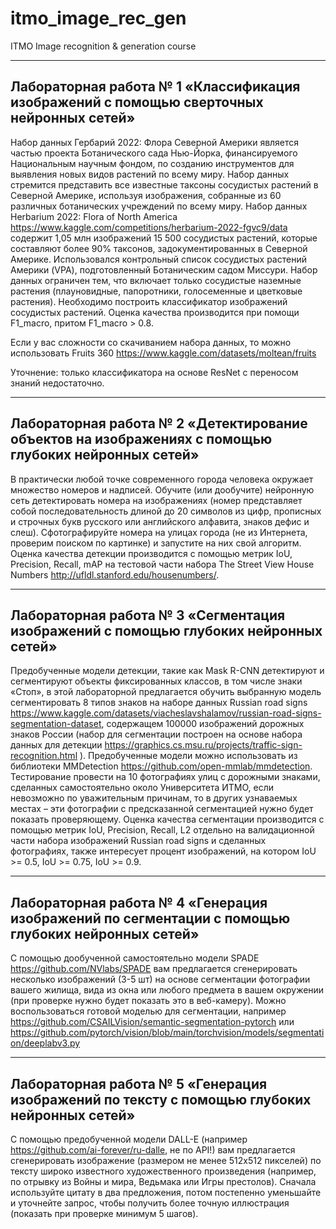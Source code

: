 # itmo_image_rec_gen
ITMO Image recognition &amp; generation course
___
## Лабораторная работа № 1 «Классификация изображений с помощью сверточных нейронных сетей»
Набор данных Гербарий 2022: Флора Северной Америки является частью проекта Ботанического сада Нью-Йорка, финансируемого Национальным научным фондом, по созданию инструментов для выявления новых видов растений по всему миру. Набор данных стремится представить все известные таксоны сосудистых растений в Северной Америке, используя изображения, собранные из 60 различных ботанических учреждений по всему миру.
Набор данных Herbarium 2022: Flora of North America https://www.kaggle.com/competitions/herbarium-2022-fgvc9/data содержит 1,05 млн изображений 15 500 сосудистых растений, которые составляют более 90% таксонов, задокументированных в Северной Америке. Использовался контрольный список сосудистых растений Америки (VPA), подготовленный Ботаническим садом Миссури. Набор данных ограничен тем, что включает только сосудистые наземные растения (плауновидные, папоротники, голосеменные и цветковые растения).
Необходимо построить классификатор изображений сосудистых растений. Оценка качества производится при помощи F1_macro, притом F1_macro > 0.8.

Если у вас сложности со скачиванием набора данных, то можно использовать Fruits 360 https://www.kaggle.com/datasets/moltean/fruits 

Уточнение: только классификатора на основе ResNet с переносом знаний недостаточно.
___
## Лабораторная работа № 2 «Детектирование объектов на изображениях с помощью глубоких нейронных сетей»
В практически любой точке современного города человека окружает множество номеров и надписей. Обучите (или дообучите) нейронную сеть детектировать номера на изображениях (номер представляет собой последовательность длиной до 20 символов из цифр, прописных и строчных букв русского или английского алфавита, знаков дефис и слеш).  Сфотографируйте номера на улицах города (не из Интернета, проверим поиском по картинке) и запустите на них свой алгоритм. Оценка качества детекции производится с помощью метрик IoU, Precision, Recall, mAP на тестовой части набора The Street View House Numbers http://ufldl.stanford.edu/housenumbers/.
___
## Лабораторная работа № 3 «Сегментация изображений с помощью глубоких нейронных сетей»
Предобученные модели детекции, такие как Mask R-CNN детектируют и сегментируют объекты фиксированных классов, в том числе знаки «Стоп», в этой лабораторной предлагается обучить выбранную модель сегментировать 8 типов знаков на наборе данных Russian road signs https://www.kaggle.com/datasets/viacheslavshalamov/russian-road-signs-segmentation-dataset, содержащем 100000 изображений дорожных знаков России (набор для сегментации построен на основе набора данных для детекции https://graphics.cs.msu.ru/projects/traffic-sign-recognition.html ). Предобученные модели можно использовать из библиотеки MMDetection https://github.com/open-mmlab/mmdetection.   
Тестирование провести на 10 фотографиях улиц с дорожными знаками, сделанных самостоятельно около Университета ИТМО, если невозможно по уважительным причинам, то в других узнаваемых местах – эти фотографии с предсказанной сегментацией нужно будет показать проверяющему.  Оценка качества сегментации производится с помощью метрик IoU, Precision, Recall, L2 отдельно на валидационной части набора изображений Russian road signs и сделанных фотографиях, также интересует процент изображений, на котором IoU >= 0.5, IoU >= 0.75, IoU >= 0.9.
___
## Лабораторная работа № 4 «Генерация изображений по сегментации с помощью глубоких нейронных сетей»
С помощью дообученной самостоятельно модели SPADE https://github.com/NVlabs/SPADE вам предлагается сгенерировать несколько изображений (3-5 шт) на основе сегментации фотографии вашего жилища, вида из окна или любого предмета в вашем окружении (при проверке нужно будет показать это в веб-камеру).
Можно воспользоваться готовой моделью для сегментации, например https://github.com/CSAILVision/semantic-segmentation-pytorch или https://github.com/pytorch/vision/blob/main/torchvision/models/segmentation/deeplabv3.py 
___
## Лабораторная работа № 5 «Генерация изображений по тексту с помощью глубоких нейронных сетей»
С помощью предобученной модели DALL-E (например https://github.com/ai-forever/ru-dalle, не по API!) вам предлагается сгенерировать изображение (размером не менее 512х512 пикселей) по тексту широко известного художественного произведения (например, по отрывку из Войны и мира, Ведьмака или Игры престолов). Сначала используйте цитату в два предложения, потом постепенно уменьшайте и уточнейте запрос, чтобы получить более точную иллюстрация (показать при проверке минимум 5 шагов).

